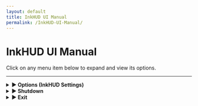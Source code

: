 ```yaml
---
layout: default
title: InkHUD UI Manual
permalink: /InkHUD-UI-Manual/
---
```


# InkHUD UI Manual

Click on any menu item below to expand and view its options.

---

<details>
  <summary><strong>▶ Options (InkHUD Settings)</strong></summary>

  <details>
    <summary><strong>▶ Applet (Select Screen to Display)</strong></summary>

    - **All Messages**  

      Displays the last heard message from DMs or channels.  

    - **DMs**  

      Shows the last received direct message.  

    - **Channel 0**  

      Displays all recent messages on Channel 0 in a threaded format.  

    - **Channel 1**  

      Displays all recent messages on Channel 1 in a threaded format.  

    - **Positions**  

      Shows the Node Map Position screen, with "X" markers for locations.  

    - **Recents List**  

      Displays a list of last heard nodes within a specified time frame.  

    - **Heard**  

      Lists all nodes heard within a certain time period.  

    - **Exit**  

      Closes the menu screen.  

  </details>

  <details>
    <summary><strong>▶ Auto-Show (Auto-Switch to New Data)</strong></summary>

    - **All Messages**  

    - **DMs**  

    - **Channel 0**  

    - **Channel 1**  

    - **Positions**  

    - **Recents List**  

    - **Heard**  

    - **Exit** – Closes the menu screen.  

  </details>

  <details>
    <summary><strong>▶ Recent Duration (Filter Recents List by Time)</strong></summary>

    - **2 Minutes**  

    - **5 Minutes**  

    - **10 Minutes**  

    - **30 Minutes**  

    - **60 Minutes**  

    - **120 Minutes**  

  </details>

  <details>
    <summary><strong>▶ Layout</strong></summary>

    Splits the screen into different sections for improved data visualization.  

  </details>

  <details>
    <summary><strong>▶ Rotate</strong></summary>

    Rotates the screen clockwise for different orientations.  

  </details>

  <details>
    <summary><strong>▶ Notification</strong></summary>

    Enables a notification banner when a new message is received.  

  </details>

  <details>
    <summary><strong>▶ Battery Icon</strong></summary>

    Displays the battery level on all screens.  

  </details>

</details>

<details>
  <summary><strong>▶ Shutdown</strong></summary>

  Puts the device into **Deep Sleep** while saving all current settings and messages.  

</details>

<details>
  <summary><strong>▶ Exit</strong></summary>

  Closes the menu screen.  

</details>
